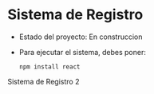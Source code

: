 <h1> Sistema de Registro </h1>

- Estado del proyecto: En construccion

- Para ejecutar el sistema, debes poner:

  ```npm install react```

Sistema de Registro  2
